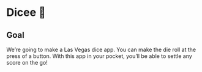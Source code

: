 


# Dicee 🎲

## Goal



We’re going to make a Las Vegas dice app. You can make the die roll at the press of a button. With this app in your pocket, you’ll be able to settle any score on the go!






